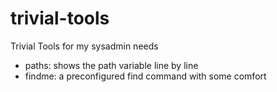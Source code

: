 # trivial-tools
Trivial Tools for my sysadmin needs

* paths: shows the path variable line by line
* findme: a preconfigured find command with some comfort 
